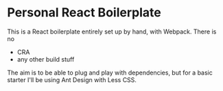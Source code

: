 # Personal React Boilerplate

This is a React boilerplate entirely set up by hand, with Webpack. 
There is no 
- CRA
- any other build stuff

The aim is to be able to plug and play with dependencies, but for a basic starter I'll be using 
Ant Design with Less CSS. 